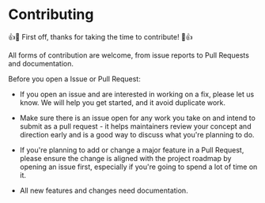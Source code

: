 # Contributing

:+1::tada: First off, thanks for taking the time to contribute! :tada::+1:

All forms of contribution are welcome, from issue reports to Pull Requests and documentation.

Before you open a Issue or Pull Request:

* If you open an issue and are interested in working on a fix, please let us
know. We will help you get started, and it avoid duplicate work.

* Make sure there is an issue open for any work you take on and intend to submit
as a pull request - it helps maintainers review your concept and direction
early and is a good way to discuss what you're planning to do.

* If you're planning to add or change a major feature in a Pull Request, please ensure
the change is aligned with the project roadmap by opening an issue first,
especially if you're going to spend a lot of time on it.

* All new features and changes need documentation. 
